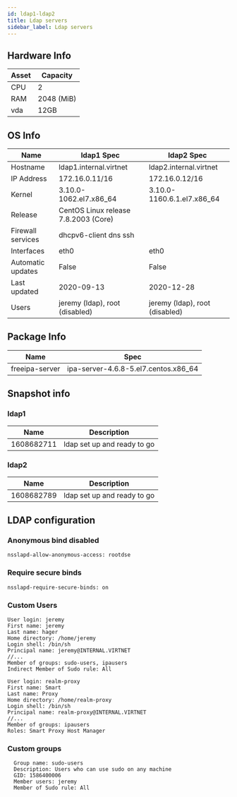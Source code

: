 ```yaml
---
id: ldap1-ldap2
title: Ldap servers
sidebar_label: Ldap servers
---
```

## Hardware Info
|Asset     |Capacity     |
|----------|-------------|
|CPU	   |2        	 |
|RAM       |2048 (MiB)   |
|vda       |12GB         |

## OS Info
|Name             |ldap1 Spec                               |ldap2 Spec|
|-----------------|-----------------------------------------|----------|
|Hostname         |ldap1.internal.virtnet                   |ldap2.internal.virtnet|
|IP Address       |172.16.0.11/16                           |172.16.0.12/16
|Kernel           |3.10.0-1062.el7.x86_64                   |3.10.0-1160.6.1.el7.x86_64
|Release          |CentOS Linux release 7.8.2003 (Core)     |
|Firewall services|dhcpv6-client dns ssh                    |
|Interfaces       |eth0                                     |eth0
|Automatic updates|False                                    |False
|Last updated     |2020-09-13                               |2020-12-28
|Users            |jeremy (ldap), root (disabled)           |jeremy (ldap), root (disabled)


## Package Info
|Name   | Spec   |
|-------|--------|
|freeipa-server|ipa-server-4.6.8-5.el7.centos.x86_64|

## Snapshot info
### ldap1
|Name      |Description                            |
|----------|---------------------------------------|
|1608682711|ldap set up and ready to go            |
### ldap2
|Name      |Description                            |
|----------|---------------------------------------|
|1608682789|ldap set up and ready to go            |
## LDAP configuration
### Anonymous bind disabled
```clike title="dn: cn=config"
nsslapd-allow-anonymous-access: rootdse
```
### Require secure binds
```clike title="cn=config"
nsslapd-require-secure-binds: on
```
### Custom Users
```clike title="Jeremy"
User login: jeremy
First name: jeremy
Last name: hager
Home directory: /home/jeremy
Login shell: /bin/sh
Principal name: jeremy@INTERNAL.VIRTNET
//...
Member of groups: sudo-users, ipausers
Indirect Member of Sudo rule: All
```
```clike title="realm-proxy"
User login: realm-proxy
First name: Smart
Last name: Proxy
Home directory: /home/realm-proxy
Login shell: /bin/sh
Principal name: realm-proxy@INTERNAL.VIRTNET
//...
Member of groups: ipausers
Roles: Smart Proxy Host Manager
```
### Custom groups
```clike
  Group name: sudo-users
  Description: Users who can use sudo on any machine
  GID: 1586400006
  Member users: jeremy
  Member of Sudo rule: All
```